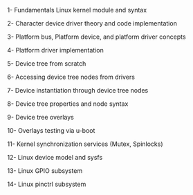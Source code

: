 1- Fundamentals Linux kernel module and syntax  

2- Character device driver theory and code implementation  

3- Platform bus, Platform device, and platform driver concepts  

4- Platform driver implementation  

5- Device tree from scratch  

6- Accessing device tree nodes from drivers  

7- Device instantiation through device tree nodes  

8- Device tree properties and node syntax  

9- Device tree overlays  

10- Overlays testing via u-boot  

11- Kernel synchronization services (Mutex, Spinlocks)  

12- Linux device model and sysfs  

13- Linux GPIO subsystem  

14- Linux pinctrl subsystem  

